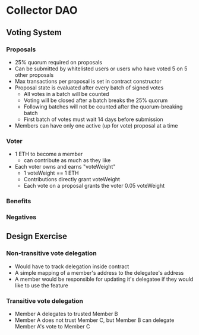 # Collector DAO

## Voting System
### Proposals
- 25% quorum required on proposals
- Can be submitted by whitelisted users or users who have voted 5 on 5 other proposals
- Max transactions per proposal is set in contract constructor
- Proposal state is evaluated after every batch of signed votes
    - All votes in a batch will be counted
    - Voting will be closed after a batch breaks the 25% quorum
    - Following batches will not be counted after the quorum-breaking batch
    - First batch of votes must wait 14 days before submission
- Members can have only one active (up for vote) proposal at a time

### Voter
- 1 ETH to become a member
    - can contribute as much as they like
- Each voter owns and earns "voteWeight"
    - 1 voteWeight == 1 ETH
    - Contributions directly grant voteWeight
    - Each vote on a proposal grants the voter 0.05 voteWeight

### Benefits

### Negatives

## Design Exercise
### Non-transitive vote delegation
- Would have to track delegation inside contract
- A simple mapping of a member's address to the delegatee's address
- A member would be responsible for updating it's delegatee if they would like to use the feature

### Transitive vote delegation
- Member A delegates to trusted Member B
- Member A does not trust Member C, but Member B can delegate Member A's vote to Member C